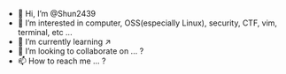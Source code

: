 - 👋 Hi, I’m @Shun2439
- 👀 I’m interested in computer, OSS(especially Linux), security, CTF, vim, terminal, etc ... 
- 🌱 I’m currently learning ↗️
- 💞️ I’m looking to collaborate on ... ?
- 📫 How to reach me ... ?

<!---
Shun2439/Shun2439 is a ✨ special ✨ repository because its `README.md` (this file) appears on your GitHub profile.
You can click the Preview link to take a look at your changes.
--->
